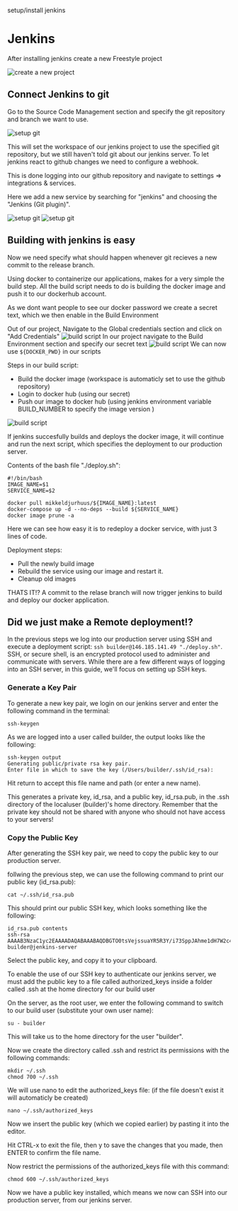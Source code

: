 setup/install jenkins

# Jenkins

After installing jenkins create a new Freestyle project

![create a new project](./jenkins-freestyle-project.PNG)

## Connect Jenkins to git

Go to the Source Code Management section and specify the git repository and branch we want to use. 

![setup git](./jenkins-source-code-management.PNG)

This will set the workspace of our jenkins project to use the specified git repository, but we still haven't told git about our jenkins server. To let jenkins react to github changes we need to configure a webhook.

This is done logging into our github repository and navigate to settings => integrations & services. 

Here we add a new service by searching for "jenkins" and choosing the "Jenkins (Git plugin)".

![setup git](./jenkins-git.PNG)
![setup git](./jenkins-githook.PNG)

## Building with jenkins is easy

Now we need specify what should happen whenever git recieves a new commit to the release branch.

Using docker to containerize our applications, makes for a very simple the build step. All the build script needs to do is building the docker image and push it to our dockerhub account.

As we dont want people to see our docker password we create a secret text, which we then enable in the Build Environment

Out of our project, Navigate to the Global credentials section and click on "Add Credentials"
![build script](./jenkins-docker-password.PNG)
In our project navigate to the Build Environment section and specify our secret text
![build script](./jenkins-docker-password-enable.PNG)
We can now use `${DOCKER_PWD}` in our scripts

Steps in our build script:
- Build the docker image (workspace is automaticly set to use the github repository)
- Login to docker hub (using our secret)
- Push our image to docker hub (using jenkins environment variable BUILD_NUMBER to specify the image version )

![build script](./jenkins-build.PNG)

If jenkins succesfully builds and deploys the docker image, it will continue and run the next script, which specifies the deployment to our production server.

Contents of the bash file "./deploy.sh":
```
#!/bin/bash
IMAGE_NAME=$1
SERVICE_NAME=$2

docker pull mikkeldjurhuus/${IMAGE_NAME}:latest
docker-compose up -d --no-deps --build ${SERVICE_NAME}
docker image prune -a
```
Here we can see how easy it is to redeploy a docker service, with just 3 lines of code.

Deployment steps:
- Pull the newly build image
- Rebuild the service using our image and restart it.
- Cleanup old images

THATS IT!? A commit to the relase branch will now trigger jenkins to build and deploy our docker application.

## Did we just make a Remote deployment!?
In the previous steps we log into our production server using SSH and execute a deployment script:  `ssh builder@146.185.141.49 "./deploy.sh"`. SSH, or secure shell, is an encrypted protocol used to administer and communicate with servers. While there are a few different ways of logging into an SSH server, in this guide, we'll focus on setting up SSH keys.
### Generate a Key Pair
To generate a new key pair, we login on our jenkins server and enter the following command in the terminal:
```
ssh-keygen
```
As we are logged into a user called builder, the output looks like the following:
```
ssh-keygen output
Generating public/private rsa key pair.
Enter file in which to save the key (/Users/builder/.ssh/id_rsa):
```
Hit return to accept this file name and path (or enter a new name).

This generates a private key, id_rsa, and a public key, id_rsa.pub, in the .ssh directory of the localuser (builder)'s  home directory. Remember that the private key should not be shared with anyone who should not have access to your servers!

### Copy the Public Key
After generating the SSH key pair, we need to copy the public key to our production server.

follwing the previous step, we can use the following command to print our public key (id_rsa.pub):
```
cat ~/.ssh/id_rsa.pub
```
This should print our public SSH key, which looks something like the following:
```
id_rsa.pub contents
ssh-rsa AAAAB3NzaC1yc2EAAAADAQABAAABAQDBGTO0tsVejssuaYR5R3Y/i73SppJAhme1dH7W2c47d4gOqB4izP0+fRLfvbz/tnXFz4iOP/H6eCV05hqUhF+KYRxt9Y8tVMrpDZR2l75o6+xSbUOMu6xN+uVF0T9XzKcxmzTmnV7Na5up3QM3DoSRYX/EP3utr2+zAqpJIfKPLdA74w7g56oYWI9blpnpzxkEd3edVJOivUkpZ4JoenWManvIaSdMTJXMy3MtlQhva+j9CgguyVbUkdzK9KKEuah+pFZvaugtebsU+bllPTB0nlXGIJk98Ie9ZtxuY3nCKneB+KjKiXrAvXUPCI9mWkYS/1rggpFmu3HbXBnWSUdf builder@jenkins-server
```
Select the public key, and copy it to your clipboard.

To enable the use of our SSH key to authenticate our jenkins server, we must add the public key to a file called authorized_keys inside a folder called .ssh at the home directory for our build user

On the server, as the root user, we enter the following command to switch to our build user (substitute your own user name):
```
su - builder
```
This will take us to the home directory for the user "builder".

Now we create the directory called .ssh and restrict its permissions with the following commands:
```
mkdir ~/.ssh
chmod 700 ~/.ssh
```
We will use nano to edit the authorized_keys file: (if the file doesn't exist it will automaticly be created)
```
nano ~/.ssh/authorized_keys
```
Now we insert the public key (which we copied earlier) by pasting it into the editor.

Hit CTRL-x to exit the file, then y to save the changes that you made, then ENTER to confirm the file name.

Now restrict the permissions of the authorized_keys file with this command:
```
chmod 600 ~/.ssh/authorized_keys
```
Now we have a public key installed, which means we now can SSH into our production server, from our jenkins server.
